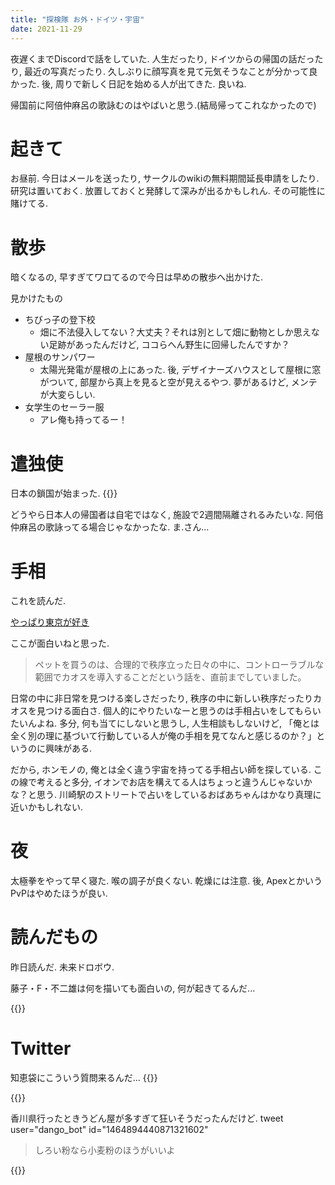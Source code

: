 ```yaml
---
title: "探検隊 お外・ドイツ・宇宙"
date: 2021-11-29
---
```


夜遅くまでDiscordで話をしていた. 人生だったり, ドイツからの帰国の話だったり, 最近の写真だったり. 久しぶりに顔写真を見て元気そうなことが分かって良かった. 後, 周りで新しく日記を始める人が出てきた. 良いね.

帰国前に阿倍仲麻呂の歌詠むのはやばいと思う.(結局帰ってこれなかったので)

# 起きて
お昼前. 今日はメールを送ったり, サークルのwikiの無料期間延長申請をしたり. 研究は置いておく. 放置しておくと発酵して深みが出るかもしれん. その可能性に賭けてる.

# 散歩
暗くなるの, 早すぎてワロてるので今日は早めの散歩へ出かけた. 

見かけたもの

- ちびっ子の登下校
  - 畑に不法侵入してない？大丈夫？それは別として畑に動物としか思えない足跡があったんだけど, ココらへん野生に回帰したんですか？
- 屋根のサンパワー
  - 太陽光発電が屋根の上にあった. 後, デザイナーズハウスとして屋根に窓がついて, 部屋から真上を見ると空が見えるやつ. 夢があるけど, メンテが大変らしい.
- 女学生のセーラー服
  - アレ俺も持ってるー！

# 遣独使
日本の鎖国が始まった. 
{{<tweet user="dango_bot" id="1465173824258080771">}}

どうやら日本人の帰国者は自宅ではなく, 施設で2週間隔離されるみたいな. 阿倍仲麻呂の歌詠ってる場合じゃなかったな. ま.さん...

# 手相
これを読んだ.

[やっぱり東京が好き](https://room.commmon.jp/5842/)

ここが面白いねと思った.

> ペットを買うのは、合理的で秩序立った日々の中に、コントローラブルな範囲でカオスを導入することだという話を、直前までしていました。

日常の中に非日常を見つける楽しさだったり, 秩序の中に新しい秩序だったりカオスを見つける面白さ. 個人的にやりたいなーと思うのは手相占いをしてもらいたいんよね. 多分, 何も当てにしないと思うし, 人生相談もしないけど, 「俺とは全く別の理に基づいて行動している人が俺の手相を見てなんと感じるのか？」というのに興味がある.

だから, ホンモノの, 俺とは全く違う宇宙を持ってる手相占い師を探している. この線で考えると多分, イオンでお店を構えてる人はちょっと違うんじゃないかな？と思う. 川崎駅のストリートで占いをしているおばあちゃんはかなり真理に近いかもしれない.


# 夜
太極拳をやって早く寝た. 喉の調子が良くない. 乾燥には注意. 後, ApexとかいうPvPはやめたほうが良い.
# 読んだもの

昨日読んだ. 未来ドロボウ.

藤子・F・不二雄は何を描いても面白いの, 何が起きてるんだ...

{{<tweet user="dango_bot" id="1464066458032377861">}}


# Twitter
知恵袋にこういう質問来るんだ...
{{<tweet user="dango_bot" id="1465318126514434058">}}


{{<tweet user="dango_bot" id="1464867382003138562">}}

香川県行ったときうどん屋が多すぎて狂いそうだったんだけど.
tweet user="dango_bot" id="1464894440871321602"

> しろい粉なら小麦粉のほうがいいよ

{{<tweet user="dango_bot" id="1465192437362561029">}}